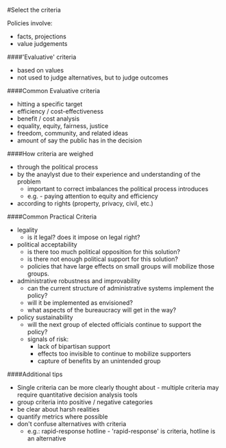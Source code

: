 #Select the criteria

Policies involve:
 - facts, projections
 - value judgements

####'Evaluative' criteria
 - based on values
 - not used to judge alternatives, but to judge outcomes

####Common Evaluative criteria
 - hitting a specific target
 - efficiency / cost-effectiveness
 - benefit / cost analysis
 - equality, equity, fairness, justice
 - freedom, community, and related ideas
 - amount of say the public has in the decision

####How criteria are weighed
 - through the political process
 - by the anaylyst due to their experience and understanding of the problem
   - important to correct imbalances the political process introduces
   - e.g. - paying attention to equity and efficiency
 - according to rights (property, privacy, civil, etc.)

####Common Practical Criteria
 - legality
   - is it legal? does it impose on legal right?
 - political acceptability
   - is there too much political opposition for this solution?
   - is there not enough political support for this solution?
   - policies that have large effects on small groups will mobilize those groups.
 - administrative robustness and improvability
   - can the current structure of administrative systems implement the policy?
   - will it be implemented as envisioned?
   - what aspects of the bureaucracy will get in the way?
 - policy sustainability
   - will the next group of elected officials continue to support the policy?
   - signals of risk:
     - lack of bipartisan support
     - effects too invisible to continue to mobilize supporters
     - capture of benefits by an unintended group

####Additional tips
 - Single criteria can be more clearly thought about - multiple criteria may require quantitative decision analysis tools
 - group criteria into positive / negative categories
 - be clear about harsh realities
 - quantify metrics where possible
 - don't confuse alternatives with criteria
    - e.g.: rapid-response hotline - 'rapid-response' is criteria, hotline is an alternative

